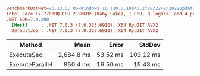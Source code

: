 ``` ini

BenchmarkDotNet=v0.13.5, OS=Windows 10 (10.0.19045.2728/22H2/2022Update)
Intel Core i7-7700HQ CPU 2.80GHz (Kaby Lake), 1 CPU, 8 logical and 4 physical cores
.NET SDK=7.0.200
  [Host]     : .NET 7.0.3 (7.0.323.6910), X64 RyuJIT AVX2
  DefaultJob : .NET 7.0.3 (7.0.323.6910), X64 RyuJIT AVX2


```
|          Method |       Mean |    Error |    StdDev |
|---------------- |-----------:|---------:|----------:|
|      ExecuteSeq | 2,684.8 ms | 53.52 ms | 103.12 ms |
| ExecuteParallel |   850.4 ms | 16.50 ms |  15.43 ms |
